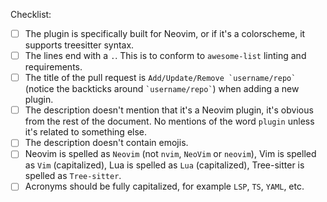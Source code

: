 Checklist:

- [ ] The plugin is specifically built for Neovim, or if it's a colorscheme, it supports treesitter syntax.
- [ ] The lines end with a `.`. This is to conform to `awesome-list` linting and requirements.
- [ ] The title of the pull request is ```Add/Update/Remove `username/repo` ``` (notice the backticks around ``` `username/repo` ```) when adding a new plugin.
- [ ] The description doesn't mention that it's a Neovim plugin, it's obvious from the rest of the document. No mentions of the word `plugin` unless it's related to something else.
- [ ] The description doesn't contain emojis.
- [ ] Neovim is spelled as `Neovim` (not `nvim`, `NeoVim` or `neovim`), Vim is spelled as `Vim` (capitalized), Lua is spelled as `Lua` (capitalized), Tree-sitter is spelled as `Tree-sitter`.
- [ ] Acronyms should be fully capitalized, for example `LSP`, `TS`, `YAML`, etc.
